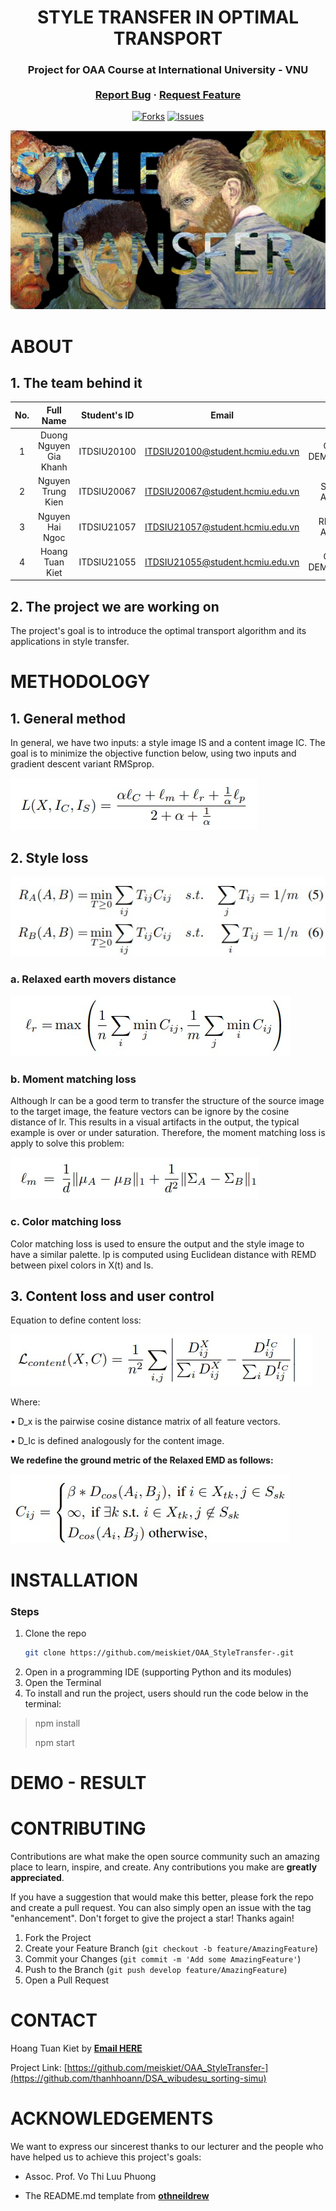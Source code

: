 <div align="center">
<h1 align="center">STYLE TRANSFER IN OPTIMAL TRANSPORT</h1>

  <h3 align="center">
    Project for OAA Course at International University - VNU
    <br />
    <br />
    <a href="https://github.com/meiskiet/OAA_StyleTransfer-/issues">Report Bug</a>
    ·
    <a href="https://github.com/meiskiet/OAA_StyleTransfer-/issues">Request Feature</a>
  </h3>

[![Forks][forks-shield]][forks-url] [![Issues][issues-shield]][issues-url]

<img src="readme_image\cover.jpg" alt="center">

</div>

<!-- About -->

# ABOUT

## 1. The team behind it

| No. |       Full Name        | Student's ID |              Email               |                       Roles                       | Contribution |
| :-: | :--------------------: | :----------: | :------------------------------: | :-----------------------------------------------: | :----------: |
|  1  |  Duong Nguyen Gia Khanh  | ITDSIU20100  | ITDSIU20100@student.hcmiu.edu.vn |       CODE AND DEMONSTRATION       |     25%      |
|  2  |    Nguyen Trung Kien     | ITDSIU20067  | ITDSIU20067@student.hcmiu.edu.vn |       SLIDES AND ALGORITHM        |     25%      |
|  3  |    Nguyen Hai Ngoc     | ITDSIU21057  | ITDSIU21057@student.hcmiu.edu.vn |             REPORT AND ALGORITHM             |     25%      |
|  4  | Hoang Tuan Kiet | ITDSIU21055  | ITDSIU21055@student.hcmiu.edu.vn | CODE AND DEMONSTRATION |     25%      |

## 2. The project we are working on

The project's goal is to introduce the optimal transport algorithm and its applications in style transfer.



<!-- METHODOLOGY -->

# METHODOLOGY

## 1. General method

In general, we have two inputs: a style image IS and a content image IC. The goal is to minimize the objective function below, using two inputs and gradient descent variant RMSprop.


<img src="readme_image\objective_function.jpg" alt="Objective function">

## 2. Style loss

<img src="readme_image\remd.jpg" alt="REMD">

### a. Relaxed earth movers distance


  <img src="readme_image\lr.jpg" alt="REMD">



### b. Moment matching loss

Although lr can be a good term to transfer the structure of the source image to the target image, the feature vectors can be ignore by the cosine distance of lr. This results in a visual artifacts in the output, the typical example is over or under saturation. Therefore, the moment matching loss is apply to solve this problem:

<img src="readme_image\lm.jpg" alt="lm">


### c. Color matching loss

Color matching loss is used to ensure the output and the style image to have a similar palette. lp is computed using Euclidean distance with REMD between pixel colors in X(t) and Is. 


## 3. Content loss and user control

Equation to define content loss:

<img src="readme_image\content_loss.jpg" alt="content loss">

Where:

•	D_x is the pairwise cosine distance matrix of all feature vectors.

•	D_Ic is defined analogously for the content image.

**We redefine the ground metric of the Relaxed EMD as follows:**

  <img src="readme_image\user_control.jpg" alt="redefined">


<!-- INSTALLATION -->

# INSTALLATION

### Steps

1. Clone the repo
   ```sh
   git clone https://github.com/meiskiet/OAA_StyleTransfer-.git
   ```
2. Open in a programming IDE (supporting Python and its modules)
3. Open the Terminal
4. To install and run the project, users should run the code below in the
   terminal:

> npm install
>
> npm start

<!-- RESULT -->

# DEMO - RESULT



<!-- CONTRIBUTING -->

# CONTRIBUTING

Contributions are what make the open source community such an amazing place to
learn, inspire, and create. Any contributions you make are **greatly
appreciated**.

If you have a suggestion that would make this better, please fork the repo and
create a pull request. You can also simply open an issue with the tag
"enhancement". Don't forget to give the project a star! Thanks again!

1. Fork the Project
2. Create your Feature Branch (`git checkout -b feature/AmazingFeature`)
3. Commit your Changes (`git commit -m 'Add some AmazingFeature'`)
4. Push to the Branch (`git push develop feature/AmazingFeature`)
5. Open a Pull Request

<!-- CONTACT -->

# CONTACT

Hoang Tuan Kiet by **[Email HERE](ITDSIU21055@student.hcmiu.edu.vn)**

Project Link:
[https://github.com/meiskiet/OAA_StyleTransfer-](https://github.com/thanhhoann/DSA_wibudesu_sorting-simu)

<!-- ACKNOWLEDGMENTS -->

# ACKNOWLEDGEMENTS

We want to express our sincerest thanks to our lecturer and the people who have
helped us to achieve this project's goals:

- []() Assoc. Prof. Vo Thi Luu Phuong

- []() The README.md template from
  **[othneildrew](https://github.com/othneildrew/Best-README-Template)**

<!-- MARKDOWN LINKS & IMAGES -->

[forks-shield]: https://img.shields.io/github/forks/meiskiet/OAA_StyleTransfer-?style=for-the-badge
[forks-url]: https://github.com/meiskiet/OAA_StyleTransfer-/fork
[issues-shield]: https://img.shields.io/github/issues/meiskiet/OAA_StyleTransfer-?style=for-the-badge
[issues-url]: https://github.com/meiskiet/OAA_StyleTransfer-/issues
